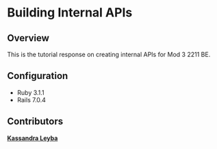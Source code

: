 # Building Internal APIs

## Overview
This is the tutorial response on creating internal APIs for Mod 3 2211 BE.

## Configuration
- Ruby 3.1.1
- Rails 7.0.4

## Contributors

[**Kassandra Leyba**](https://github.com/kassandraleyba) 